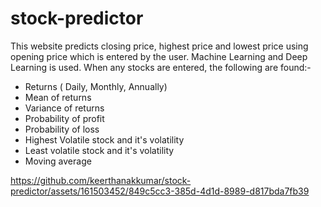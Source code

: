 # stock-predictor
This website predicts closing price, highest price and lowest price using opening price which is entered by the user. Machine Learning and Deep Learning is used. When any stocks are entered, the following are found:-
- Returns ( Daily, Monthly, Annually)
- Mean of returns
- Variance of returns
- Probability of profit
- Probability of loss
- Highest Volatile stock and it's volatility
- Least volatile stock and it's volatility
- Moving average

https://github.com/keerthanakkumar/stock-predictor/assets/161503452/849c5cc3-385d-4d1d-8989-d817bda7fb39

